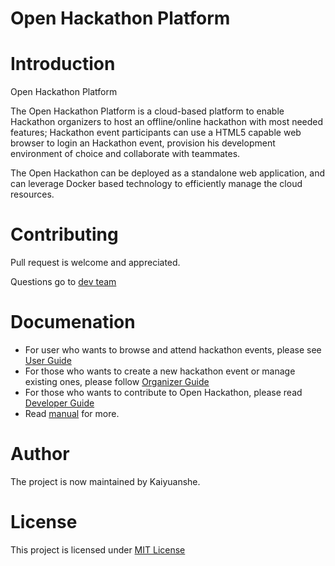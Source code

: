 Open Hackathon Platform
======



# Introduction
Open Hackathon Platform

The Open Hackathon Platform is a cloud-based platform to enable Hackathon organizers to host an offline/online hackathon with most needed features; Hackathon event participants can use a HTML5 capable web browser to login an Hackathon event, provision his development environment of choice and collaborate with teammates.

The Open Hackathon can be deployed as a standalone web application, and can leverage Docker based technology to efficiently manage the cloud resources.

# Contributing
Pull request is welcome and appreciated.

Questions go to [dev team](mailto:msopentechdevsh@microsoft.com)

# Documenation
 - For user who wants to browse and attend hackathon events, please see [User Guide](https://github.com/kaiyuanshe/open-hackathon/wiki/%E5%BC%80%E6%94%BE%E9%BB%91%E5%AE%A2%E6%9D%BE%E5%B9%B3%E5%8F%B0%E4%BD%BF%E7%94%A8%E6%8C%87%E5%8D%97)
 - For those who wants to create a new hackathon event or manage existing ones, please follow [Organizer Guide](https://github.com/kaiyuanshe/open-hackathon/blob/master/documents/organizer_guide.md)
 - For those who wants to contribute to Open Hackathon, please read [Developer Guide](https://github.com/kaiyuanshe/open-hackathon/blob/master/documents/developer_guide.md)
 - Read [manual](https://github.com/kaiyuanshe/open-hackathon/blob/master/documents/README.md) for more.

# Author
The project is now maintained by Kaiyuanshe.

# License
This project is licensed under [MIT License](https://github.com/kaiyuanshe/open-hackathon/blob/master/LICENSE.md)

